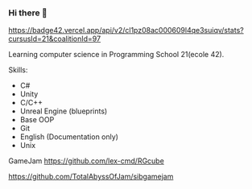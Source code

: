 ### Hi there 👋

<!--
**lex-cmd/lex-cmd** is a ✨ _special_ ✨ repository because its `README.md` (this file) appears on your GitHub profile.

Here are some ideas to get you started:

- 🔭 I’m currently working on ...
- 🌱 I’m currently learning ...
- 👯 I’m looking to collaborate on ...
- 🤔 I’m looking for help with ...
- 💬 Ask me about ...
- 📫 How to reach me: ...
- 😄 Pronouns: ...
- ⚡ Fun fact: ...
-->
https://badge42.vercel.app/api/v2/cl1pz08ac000609l4qe3suiqv/stats?cursusId=21&coalitionId=97

Learning computer science in Programming School 21(ecole 42).

Skills:
* C#
* Unity
* С/С++
* Unreal Engine (blueprints)
* Base OOP
* Git
* English (Documentation only)
* Unix

GameJam https://github.com/lex-cmd/RGcube

https://github.com/TotalAbyssOfJam/sibgamejam
